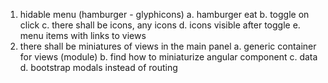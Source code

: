1. hidable menu (hamburger - glyphicons)
    a. hamburger eat
    b. toggle on click
    c. there shall be icons, any icons
    d. icons visible after toggle
    e. menu items with links to views
2. there shall be miniatures of views in the main panel
    a. generic container for views (module)
    b. find how to miniaturize angular component
    c. data
    d. bootstrap modals instead of routing
